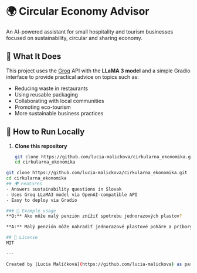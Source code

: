 # 🌍 Circular Economy Advisor

An AI-powered assistant for small hospitality and tourism businesses focused on sustainability, circular and sharing economy.

## 🤖 What It Does

This project uses the [Groq](https://console.groq.com/) API with the **LLaMA 3 model** and a simple Gradio interface to provide practical advice on topics such as:

- Reducing waste in restaurants
- Using reusable packaging
- Collaborating with local communities
- Promoting eco-tourism
- More sustainable business practices

## 🚀 How to Run Locally

1. **Clone this repository**
   ```bash
   git clone https://github.com/lucia-malickova/cirkularna_ekonomika.git
   cd cirkularna_ekonomika

```bash
git clone https://github.com/lucia-malickova/cirkularna_ekonomika.git
cd cirkularna_ekonomika
## 🌍 Features
- Answers sustainability questions in Slovak
- Uses Groq LLaMA3 model via OpenAI-compatible API
- Easy to deploy via Gradio

### 💬 Example usage
**Q:** Ako môže malý penzión znížiť spotrebu jednorazových plastov?

**A:** Malý penzión môže nahradiť jednorazové plastové poháre a príbory kompostovateľnými alternatívami alebo znovupoužiteľným riadom. Zároveň môže ponúkať vodu vo fľašiach z vratného skla a motivovať hostí k separovaniu odpadu.

## 📄 License
MIT

---

Created by [Lucia Malíčková](https://github.com/lucia-malickova) as part of a practical project on circular and sharing economy.

